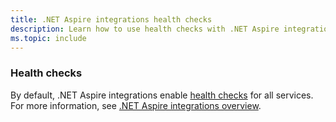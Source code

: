 ```yaml
---
title: .NET Aspire integrations health checks
description: Learn how to use health checks with .NET Aspire integrations.
ms.topic: include
---
```


### Health checks

By default, .NET Aspire integrations enable [health checks](../fundamentals/health-checks.md) for all services. For more information, see [.NET Aspire integrations overview](../fundamentals/integrations-overview.md).

